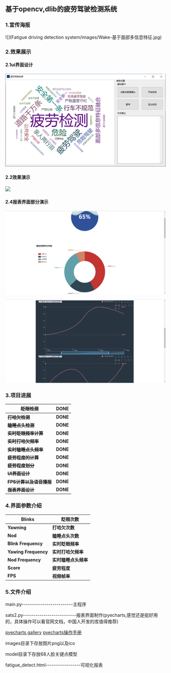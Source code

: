 ##                       基于opencv,dlib的疲劳驾驶检测系统

### 1.宣传海报

![](Fatigue driving detection system/images/Wake-基于面部多信息特征.jpg)



### 2.效果展示

#### 2.1ui界面设计

![](https://raw.githubusercontent.com/Billysturate/Fatigue-driving-detection-system-based-on-opencv-dlib/main/Fatigue%20driving%20detection%20system/images/123.png)

#### 2.2效果演示

![](E:\计算机设计大赛演示文稿\检测画面.png)

#### 2.4报表界面部分演示

![](https://raw.githubusercontent.com/Billysturate/Fatigue-driving-detection-system-based-on-opencv-dlib/main/Fatigue%20driving%20detection%20system/images/%E6%89%87%E5%BD%A2%E5%9B%BE.png)

![](https://raw.githubusercontent.com/Billysturate/Fatigue-driving-detection-system-based-on-opencv-dlib/main/Fatigue%20driving%20detection%20system/images/%E6%8A%98%E7%BA%BF%E5%9B%BE.png)



### 3.项目进展

| ~~**眨眼检测**~~            | **DONE** |
| --------------------------- | -------- |
| ~~**打哈欠检测**~~          | **DONE** |
| ~~**瞌睡点头检测**~~        | **DONE** |
| ~~**实时眨眼频率计算**~~    | **DONE** |
| ~~**实时打哈欠频率**~~      | **DONE** |
| ~~**实时瞌睡点头频率**~~    | **DONE** |
| ~~**疲劳程度的计算**~~      | **DONE** |
| ~~**疲劳程度划分**~~        | **DONE** |
| ~~**UI界面设计**~~          | **DONE** |
| ~~**FPS计算以及语音播报**~~ | **DONE** |
| ~~**报表界面设计**~~        | **DONE** |



### 4.界面参数介绍

| Blinks               | 眨眼次数             |
| -------------------- | -------------------- |
| **Yawning**          | **打哈欠次数**       |
| **Nod**              | **瞌睡点头次数**     |
| **Blink Frequency**  | **实时眨眼频率**     |
| **Yawing Frequency** | **实时打哈欠频率**   |
| **Nod Frequency**    | **实时瞌睡点头频率** |
| **Score**            | **疲劳程度**         |
| **FPS**              | **视频帧率**         |

### 5.文件介绍

main.py-------------------------主程序

sats2.py--------------------------报表界面制作(pyecharts,感觉还是挺好用的，具体操作可以看官网文档，中国人开发的库值得推荐)

[pyecharts gallery](https://gallery.pyecharts.org/#/Bar/stack_bar_percent)								[pyecharts操作手册](https://pyecharts.org/#/zh-cn/intro)

images目录下存放图片png以及ico

model目录下存放68人脸关键点模型

fatigue_detect.html-----------------可视化报表















